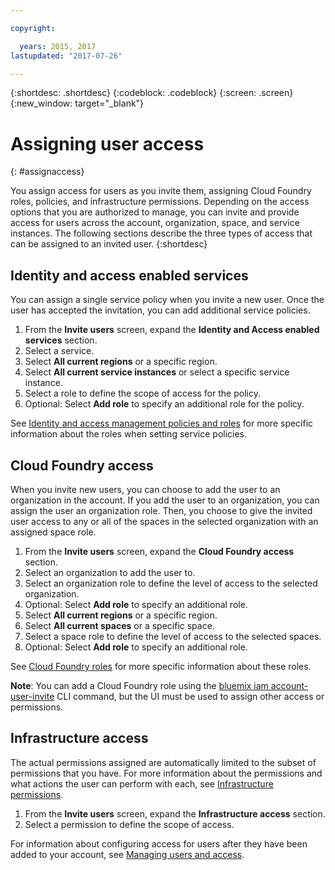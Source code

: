 ```yaml
---

copyright:

  years: 2015, 2017
lastupdated: "2017-07-26"

---
```


{:shortdesc: .shortdesc}
{:codeblock: .codeblock}
{:screen: .screen}
{:new_window: target="_blank"}

# Assigning user access
{: #assignaccess}

You assign access for users as you invite them, assigning Cloud Foundry roles, policies, and infrastructure permissions. Depending on the access options that you are authorized to manage, you can invite and provide access for users across the account, organization, space, and service instances. The following sections describe the three types of access that can be assigned to an invited user.
{:shortdesc}

## Identity and access enabled services

You can assign a single service policy when you invite a new user. Once the user has accepted the invitation, you can add additional service policies.

1. From the **Invite users** screen, expand the **Identity and Access enabled services** section.
2. Select a service.
3. Select **All current regions** or a specific region.
4. Select **All current service instances** or select a specific service instance.
5. Select a role to define the scope of access for the policy.
6. Optional: Select **Add role** to specify an additional role for the policy.

See [Identity and access management policies and roles](/docs/iam/users_roles.html#iamusermanpol) for more specific information about the roles when setting service policies.

## Cloud Foundry access

When you invite new users, you can choose to add the user to an organization in the account. If you add the user to an organization, you can assign the user an organization role. Then, you choose to give the invited user access to any or all of the spaces in the selected organization with an assigned space role.

1. From the **Invite users** screen, expand the **Cloud Foundry access** section.
2. Select an organization to add the user to.
3. Select an organization role to define the level of access to the selected organization.
4. Optional: Select **Add role** to specify an additional role.
5. Select **All current regions** or a specific region.
6. Select **All current spaces** or a specific space.
7. Select a space role to define the level of access to the selected spaces.
8. Optional: Select **Add role** to specify an additional role.

See [Cloud Foundry roles](/docs/iam/users_roles.html#cfroles) for more specific information about these roles.

**Note**: You can add a Cloud Foundry role using the [bluemix iam account-user-invite](/docs/cli/reference/bluemix_cli/bx_cli.html#bluemix_iam_account_user_invite) CLI command, but the UI must be used to assign other access or permissions.

## Infrastructure access

The actual permissions assigned are automatically limited to the subset of permissions that you have. For more information about the permissions and what actions the user can perform with each, see [Infrastructure permissions](/docs/iam/users_roles.html#infrapermissions).

1. From the **Invite users** screen, expand the **Infrastructure access** section.
2. Select a permission to define the scope of access.

For information about configuring access for users after they have been added to your account, see [Managing users and access](/docs/iam/iamusermanage.html).
